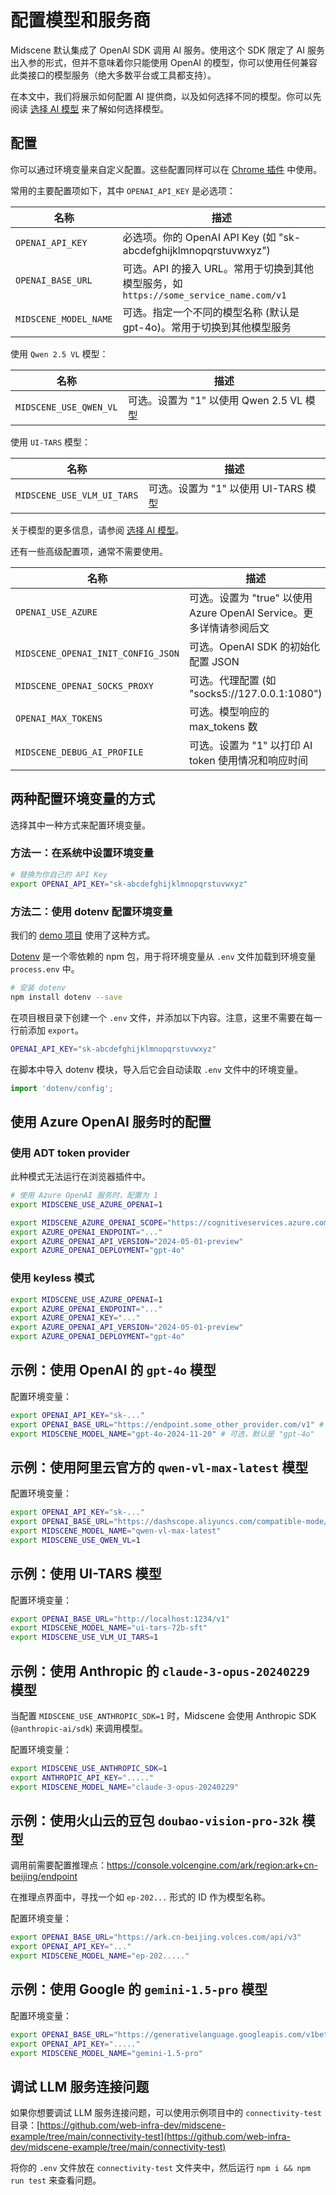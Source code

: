# 配置模型和服务商

Midscene 默认集成了 OpenAI SDK 调用 AI 服务。使用这个 SDK 限定了 AI 服务出入参的形式，但并不意味着你只能使用 OpenAI 的模型，你可以使用任何兼容此类接口的模型服务（绝大多数平台或工具都支持）。

在本文中，我们将展示如何配置 AI 提供商，以及如何选择不同的模型。你可以先阅读 [选择 AI 模型](./choose-a-model) 来了解如何选择模型。

## 配置

你可以通过环境变量来自定义配置。这些配置同样可以在 [Chrome 插件](./quick-experience) 中使用。

常用的主要配置项如下，其中 `OPENAI_API_KEY` 是必选项：

| 名称 | 描述 |
|------|-------------|
| `OPENAI_API_KEY` | 必选项。你的 OpenAI API Key (如 "sk-abcdefghijklmnopqrstuvwxyz") |
| `OPENAI_BASE_URL` | 可选。API 的接入 URL。常用于切换到其他模型服务，如 `https://some_service_name.com/v1` |
| `MIDSCENE_MODEL_NAME` | 可选。指定一个不同的模型名称 (默认是 gpt-4o)。常用于切换到其他模型服务|

使用 `Qwen 2.5 VL` 模型：

| 名称 | 描述 |
|------|-------------|
| `MIDSCENE_USE_QWEN_VL` | 可选。设置为 "1" 以使用 Qwen 2.5 VL 模型 |

使用 `UI-TARS` 模型：

| 名称 | 描述 |
|------|-------------|
| `MIDSCENE_USE_VLM_UI_TARS` | 可选。设置为 "1" 以使用 UI-TARS 模型 |

关于模型的更多信息，请参阅 [选择 AI 模型](./choose-a-model)。

还有一些高级配置项，通常不需要使用。

| 名称 | 描述 |
|------|-------------|
| `OPENAI_USE_AZURE` | 可选。设置为 "true" 以使用 Azure OpenAI Service。更多详情请参阅后文 |
| `MIDSCENE_OPENAI_INIT_CONFIG_JSON` | 可选。OpenAI SDK 的初始化配置 JSON |
| `MIDSCENE_OPENAI_SOCKS_PROXY` | 可选。代理配置 (如 "socks5://127.0.0.1:1080") |
| `OPENAI_MAX_TOKENS` | 可选。模型响应的 max_tokens 数 |
| `MIDSCENE_DEBUG_AI_PROFILE` | 可选。设置为 "1" 以打印 AI token 使用情况和响应时间 |

## 两种配置环境变量的方式

选择其中一种方式来配置环境变量。

### 方法一：在系统中设置环境变量

```bash
# 替换为你自己的 API Key
export OPENAI_API_KEY="sk-abcdefghijklmnopqrstuvwxyz"
```

### 方法二：使用 dotenv 配置环境变量

我们的 [demo 项目](https://github.com/web-infra-dev/midscene-example) 使用了这种方式。

[Dotenv](https://www.npmjs.com/package/dotenv) 是一个零依赖的 npm 包，用于将环境变量从 `.env` 文件加载到环境变量 `process.env` 中。

```bash
# 安装 dotenv
npm install dotenv --save
```

在项目根目录下创建一个 `.env` 文件，并添加以下内容。注意，这里不需要在每一行前添加 `export`。

```bash
OPENAI_API_KEY="sk-abcdefghijklmnopqrstuvwxyz"
```

在脚本中导入 dotenv 模块，导入后它会自动读取 `.env` 文件中的环境变量。

```typescript
import 'dotenv/config';
```

## 使用 Azure OpenAI 服务时的配置

### 使用 ADT token provider

此种模式无法运行在浏览器插件中。

```bash
# 使用 Azure OpenAI 服务时，配置为 1
export MIDSCENE_USE_AZURE_OPENAI=1

export MIDSCENE_AZURE_OPENAI_SCOPE="https://cognitiveservices.azure.com/.default"
export AZURE_OPENAI_ENDPOINT="..."
export AZURE_OPENAI_API_VERSION="2024-05-01-preview"
export AZURE_OPENAI_DEPLOYMENT="gpt-4o"
```

### 使用 keyless 模式

```bash
export MIDSCENE_USE_AZURE_OPENAI=1
export AZURE_OPENAI_ENDPOINT="..."
export AZURE_OPENAI_KEY="..."
export AZURE_OPENAI_API_VERSION="2024-05-01-preview"
export AZURE_OPENAI_DEPLOYMENT="gpt-4o"
```

## 示例：使用 OpenAI 的 `gpt-4o` 模型

配置环境变量：

```bash
export OPENAI_API_KEY="sk-..."
export OPENAI_BASE_URL="https://endpoint.some_other_provider.com/v1" # 可选，如果你想要使用一个不同于 OpenAI 官方的接入点
export MIDSCENE_MODEL_NAME="gpt-4o-2024-11-20" # 可选，默认是 "gpt-4o"
```

## 示例：使用阿里云官方的 `qwen-vl-max-latest` 模型

配置环境变量：

```bash
export OPENAI_API_KEY="sk-..."
export OPENAI_BASE_URL="https://dashscope.aliyuncs.com/compatible-mode/v1"
export MIDSCENE_MODEL_NAME="qwen-vl-max-latest"
export MIDSCENE_USE_QWEN_VL=1
```

## 示例：使用 UI-TARS 模型

配置环境变量：

```bash
export OPENAI_BASE_URL="http://localhost:1234/v1"
export MIDSCENE_MODEL_NAME="ui-tars-72b-sft"
export MIDSCENE_USE_VLM_UI_TARS=1
```

## 示例：使用 Anthropic 的 `claude-3-opus-20240229` 模型

当配置 `MIDSCENE_USE_ANTHROPIC_SDK=1` 时，Midscene 会使用 Anthropic SDK (`@anthropic-ai/sdk`) 来调用模型。

配置环境变量：

```bash
export MIDSCENE_USE_ANTHROPIC_SDK=1
export ANTHROPIC_API_KEY="....."
export MIDSCENE_MODEL_NAME="claude-3-opus-20240229"
```


## 示例：使用火山云的豆包 `doubao-vision-pro-32k` 模型

调用前需要配置推理点：https://console.volcengine.com/ark/region:ark+cn-beijing/endpoint

在推理点界面中，寻找一个如 `ep-202...` 形式的 ID 作为模型名称。

配置环境变量：

```bash
export OPENAI_BASE_URL="https://ark.cn-beijing.volces.com/api/v3"
export OPENAI_API_KEY="..."
export MIDSCENE_MODEL_NAME="ep-202....."
```

## 示例：使用 Google 的 `gemini-1.5-pro` 模型

配置环境变量：

```bash
export OPENAI_BASE_URL="https://generativelanguage.googleapis.com/v1beta/openai"
export OPENAI_API_KEY="....."
export MIDSCENE_MODEL_NAME="gemini-1.5-pro"
```

## 调试 LLM 服务连接问题

如果你想要调试 LLM 服务连接问题，可以使用示例项目中的 `connectivity-test` 目录：[https://github.com/web-infra-dev/midscene-example/tree/main/connectivity-test](https://github.com/web-infra-dev/midscene-example/tree/main/connectivity-test)

将你的 `.env` 文件放在 `connectivity-test` 文件夹中，然后运行 `npm i && npm run test` 来查看问题。
